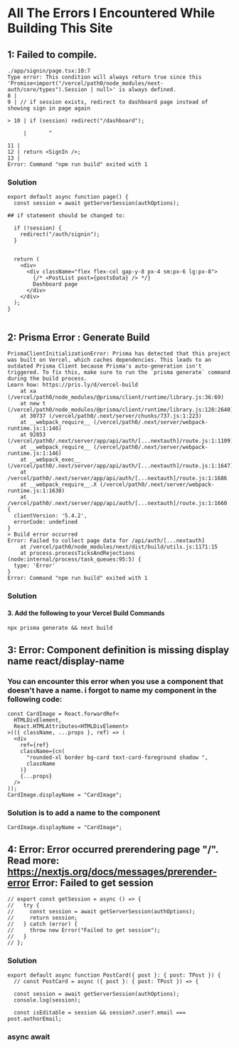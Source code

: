 # All The Errors I Encountered While Building This Site

## 1: Failed to compile.

```
./app/signin/page.tsx:10:7
Type error: This condition will always return true since this 'Promise<import("/vercel/path0/node_modules/next-auth/core/types").Session | null>' is always defined.
8 |
9 | // if session exists, redirect to dashboard page instead of showing sign in page again

> 10 | if (session) redirect("/dashboard");

     |       ^

11 |
12 | return <SignIn />;
13 |
Error: Command "npm run build" exited with 1
```

### Solution

```
export default async function page() {
  const session = await getServerSession(authOptions);

## if statement should be changed to:

  if (!session) {
    redirect("/auth/signin");
  }


  return (
    <div>
      <div className="flex flex-col gap-y-8 px-4 sm:px-6 lg:px-8">
        {/* <PostList post={postsData} /> */}
        Dashboard page
      </div>
    </div>
  );
}


```

## 2: Prisma Error : Generate Build

```
PrismaClientInitializationError: Prisma has detected that this project was built on Vercel, which caches dependencies. This leads to an outdated Prisma Client because Prisma's auto-generation isn't triggered. To fix this, make sure to run the `prisma generate` command during the build process.
Learn how: https://pris.ly/d/vercel-build
    at xa (/vercel/path0/node_modules/@prisma/client/runtime/library.js:36:69)
    at new t (/vercel/path0/node_modules/@prisma/client/runtime/library.js:128:2640)
    at 30737 (/vercel/path0/.next/server/chunks/737.js:1:223)
    at __webpack_require__ (/vercel/path0/.next/server/webpack-runtime.js:1:146)
    at 92853 (/vercel/path0/.next/server/app/api/auth/[...nextauth]/route.js:1:1109)
    at __webpack_require__ (/vercel/path0/.next/server/webpack-runtime.js:1:146)
    at __webpack_exec__ (/vercel/path0/.next/server/app/api/auth/[...nextauth]/route.js:1:1647)
    at /vercel/path0/.next/server/app/api/auth/[...nextauth]/route.js:1:1686
    at __webpack_require__.X (/vercel/path0/.next/server/webpack-runtime.js:1:1638)
    at /vercel/path0/.next/server/app/api/auth/[...nextauth]/route.js:1:1660 {
  clientVersion: '5.4.2',
  errorCode: undefined
}
> Build error occurred
Error: Failed to collect page data for /api/auth/[...nextauth]
    at /vercel/path0/node_modules/next/dist/build/utils.js:1171:15
    at process.processTicksAndRejections (node:internal/process/task_queues:95:5) {
  type: 'Error'
}
Error: Command "npm run build" exited with 1

```

### Solution

#### 3. Add the following to your Vercel Build Commands

```
npx prisma generate && next build
```

## 3: Error: Component definition is missing display name react/display-name

### You can encounter this error when you use a component that doesn't have a name. i forgot to name my component in the following code:

```
const CardImage = React.forwardRef<
  HTMLDivElement,
  React.HTMLAttributes<HTMLDivElement>
>(({ className, ...props }, ref) => (
  <div
    ref={ref}
    className={cn(
      "rounded-xl border bg-card text-card-foreground shadow ",
      className
    )}
    {...props}
  />
));
CardImage.displayName = "CardImage";
```

### Solution is to add a name to the component

```
CardImage.displayName = "CardImage";
```

## 4: Error: Error occurred prerendering page "/". Read more: https://nextjs.org/docs/messages/prerender-error Error: Failed to get session

```
// export const getSession = async () => {
//   try {
//     const session = await getServerSession(authOptions);
//     return session;
//   } catch (error) {
//     throw new Error("Failed to get session");
//   }
// };
```

### Solution

```
export default async function PostCard({ post }: { post: TPost }) {
  // const PostCard = async ({ post }: { post: TPost }) => {

  const session = await getServerSession(authOptions);
  console.log(session);

  const isEditable = session && session?.user?.email === post.authorEmail;

```

### async await
